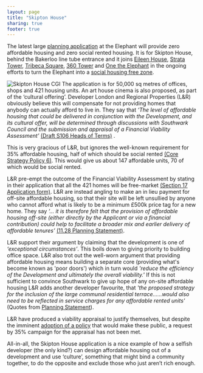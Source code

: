 ```yaml
---
layout: page
title: "Skipton House"
sharing: true
footer: true
---
```

The latest large [planning application](http://planbuild.southwark.gov.uk/documents/?casereference=15/AP/5125&system=DC) at the Elephant will provide zero affordable housing and zero social rented housing.  It is for Skipton House, behind the Bakerloo line tube entrance and it joins [Eileen House](/eileen-house), [Strata Tower](/strata-tower), [Tribeca Square](/tribeca-square), [360 Tower](/london-360-tower)  and [One the Elephant](/one-the-elephant) in the ongoing efforts to turn the Elephant into a [social housing free zone](http://35percent.org/2014-04-15-the-elephants-new-ivory-towers/).

![Skipton House CGI](http://www.constructionenquirer.com/wp-content/uploads/Screen-Shot-2015-10-06-at-11.00.45-600x414.png)
The application is for 50,000 sq metres of offices, shops and 421 housing units.  An art house cinema is also proposed, as part of the ‘cultural offering’.   Developer London and Regional Properties (L&R) obviously believe this will compensate for not providing homes that anybody can actually afford to live in.  They say that  *‘The level of affordable housing that could be delivered in conjunction with the Development, and its cultural offer, will be determined through discussions with Southwark Council and the submission and appraisal of a Financial Viability Assessment’* [(Draft S106 Heads of Terms)]( http://planbuild.southwark.gov.uk/documents/?GetDocument=%7B%7B%7B!Q9j4UyN6s%2bjF93cJuCmxyg==!%7D%7D%7D%29) .
   
This is very gracious of L&R, but ignores the well-known requirement for 35% affordable housing, half of which should be social rented [(Core Strategy Policy 6)]( http://www.southwark.gov.uk/download/downloads/id/5823/adopted_core_strategy).  This would give us about 147 affordable units, 70 of which would be social rented.

L&R pre-empt the outcome of the  Financial Viability Assessment by stating in their application that all the 421 homes will be free-market [(Section 17 Application form)]( http://planbuild.southwark.gov.uk/documents/?GetDocument=%7b%7b%7b!YggSz6vm10WniAaYZvc7Dw%3d%3d!%7d%7d%7d). L&R are instead angling to make an in lieu payment for off-site affordable housing, so that their site will be left unsullied by anyone who cannot afford what is likely to be a minimum  £500k price tag for a new home.  They say *‘… it is therefore felt that the provision of affordable housing off-site (either directly by the Applicant or via a financial contribution) could help to facilitate a broader mix and earlier delivery of affordable tenures’*  [(11.28 Planning Statement)](http://planbuild.southwark.gov.uk/documents/?GetDocument=%7b%7b%7b!rD%2bXXQJ%2bzV9QuBQgqt9pRw%3d%3d!%7d%7d%7d).

L&R support their argument by claiming that the development is one of *‘exceptional circumstances’*.  This boils down to giving priority to building office space.  L&R also trot out the well-worn argument that providing affordable housing means building a separate core (providing what's become known as 'poor doors') which in turn would  *'reduce the efficiency of the Development and ultimately the overall viability.'*  If this is not sufficient to convince Southwark to give up hope of any on-site affordable housing L&R adds another developer favourite, that *'the proposed strategy for the inclusion of the large communal residential terrace......would also need to be reflected in service charges for any affordable rented units'* (Quotes from [Planning Statement]( http://planbuild.southwark.gov.uk/documents/?GetDocument=%7b%7b%7b!rD%2bXXQJ%2bzV9QuBQgqt9pRw%3d%3d!%7d%7d%7d)).

L&R have produced a viability appraisal to justify themselves, but despite the imminent [adoption  of a policy](http://35percent.org/) that would make these public, a request by 35% campaign for the appraisal has not been met.  

All-in-all, the Skipton House application is a nice example of how a selfish developer (the only kind?) can design affordable housing out of a development and  use ‘culture’, something that might bind a community together, to do the opposite and exclude those who just aren’t rich enough.
